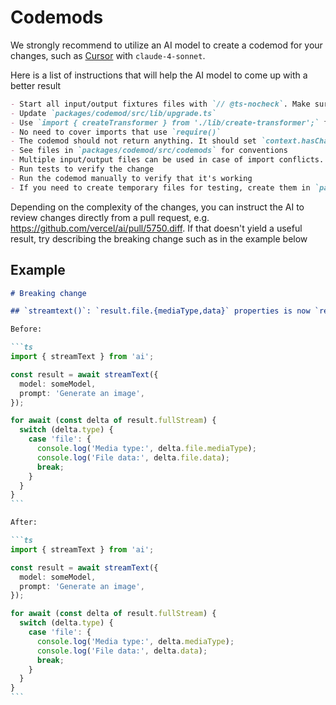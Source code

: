 # Codemods

We strongly recommend to utilize an AI model to create a codemod for your changes, such as [Cursor](https://cursor.com) with `claude-4-sonnet`.

Here is a list of instructions that will help the AI model to come up with a better result

```md
- Start all input/output fixtures files with `// @ts-nocheck`. Make sure the comment remains in place in the output fixture file.
- Update `packages/codemod/src/lib/upgrade.ts`
- Use `import { createTransformer } from './lib/create-transformer';` for codemods. Do not import anything from `jscodeshift` directly.
- No need to cover imports that use `require()`
- The codemod should not return anything. It should set `context.hasChanges` to `true` instead.
- See files in `packages/codemod/src/codemods` for conventions
- Multiple input/output files can be used in case of import conflicts.
- Run tests to verify the change
- Run the codemod manually to verify that it's working
- If you need to create temporary files for testing, create them in `packages/codemod/`, and remove them when done.
```

Depending on the complexity of the changes, you can instruct the AI to review changes directly from a pull request, e.g. https://github.com/vercel/ai/pull/5750.diff. If that doesn't yield a useful result, try describing the breaking change such as in the example below

## Example

````md
# Breaking change

## `streamtext()`: `result.file.{mediaType,data}` properties is now `result.{mediaType,data}`

Before:

```ts
import { streamText } from 'ai';

const result = await streamText({
  model: someModel,
  prompt: 'Generate an image',
});

for await (const delta of result.fullStream) {
  switch (delta.type) {
    case 'file': {
      console.log('Media type:', delta.file.mediaType);
      console.log('File data:', delta.file.data);
      break;
    }
  }
}
```

After:

```ts
import { streamText } from 'ai';

const result = await streamText({
  model: someModel,
  prompt: 'Generate an image',
});

for await (const delta of result.fullStream) {
  switch (delta.type) {
    case 'file': {
      console.log('Media type:', delta.mediaType);
      console.log('File data:', delta.data);
      break;
    }
  }
}
```
````
